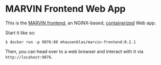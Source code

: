 # MARVIN Frontend Web App

This is the [MARVIN frontend](../specs/marvin-frontend.json), an NGINX-based, [containerized](Dockerfile) Web app.

Start it like so:

    $ docker run -p 9876:80 mhausenblas/marvin-frontend:0.2.1

Then, you can head over to a web browser and interact with it via `http://locahost:9876`.

